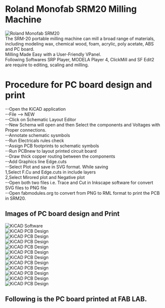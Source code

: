 # Roland Monofab SRM20 Milling Machine <br>
![Roland Monofab SRM20](img/monofab_SRM20.jpg)<br>
The SRM-20 portable milling machine can mill a broad range of materials, including modeling wax, chemical wood, foam, acrylic, poly acetate, ABS and PC board. <br>
Milling Made Easy with a User-Friendly VPanel.<br>
Following Softwares SRP Player, MODELA Player 4, ClickMill and SF Edit2 are require to editing, scaling and milling.<br>
# Procedure for PC board design and print <br>
--Open the KiCAD application<br>
--File --> NEW<br>
--Click on Schematic Layout Editor<br>
--New Schema will open and then Select the components and Voltages with Proper connections.<br>
--Annotate schematic sysmbols <br>
--Run Electricals rules check <br>
--Assign PCB footprints to schematic symbols<br>
--Run PCBnew to layout printed circuit board <br>
--Draw thick copper routing between the components<br>
--Add Graphics line Edge.cuts <br>
--Select Plot and save in SVG format. While saving <br>
    1,Select F.Cu and Edge.cuts in include layers <br>
    2,Select Mirored plot and Negative plot <br>
--Open both two files i.e. Trace and Cut in Inkscape software for convert SVG files to PNG file <br>
--Open fabmodules.org to convert from PNG to RML format to print the PCB in SRM20.
## Images of PC board design and Print <br>
![KiCAD Software](img/Kicad-schematiclayout-1.jpg)<br>
![KiCAD PCB Design](img/Add_Componets-2.jpg)<br>
![KiCAD PCB Design](img/Annotate-electricals-rules-check-3.jpg)<br>
![KiCAD PCB Design](img/Assign-PCB-footprints-to-schematic-symbols-4.jpg)<br>
![KiCAD PCB Design](img/PCBlayout-with-normal-connections-6.jpg)<br>
![KiCAD PCB Design](img/PCBlayout-with-copper-routing-7.jpg)<br>
![KiCAD PCB Design](img/PCBlayout-edgeCuts-8.jpg)<br>
![KiCAD PCB Design](img/PCBplot-in-svg-format-9.jpg)<br>
![KiCAD PCB Design](img/inkscape_PCBplot-svg2png_trace-10.jpg)<br>
![KiCAD PCB Design](img/inkscape_PCBplot-svg2png_cut-11.jpg)<br>
![KiCAD PCB Design](img/fabmodules-png2rml_trace-12.jpg)<br>
![KiCAD PCB Design](img/fabmodules-png2rml_cut-13jpg)<br>

## Following is the PC board printed at FAB LAB. <br>






